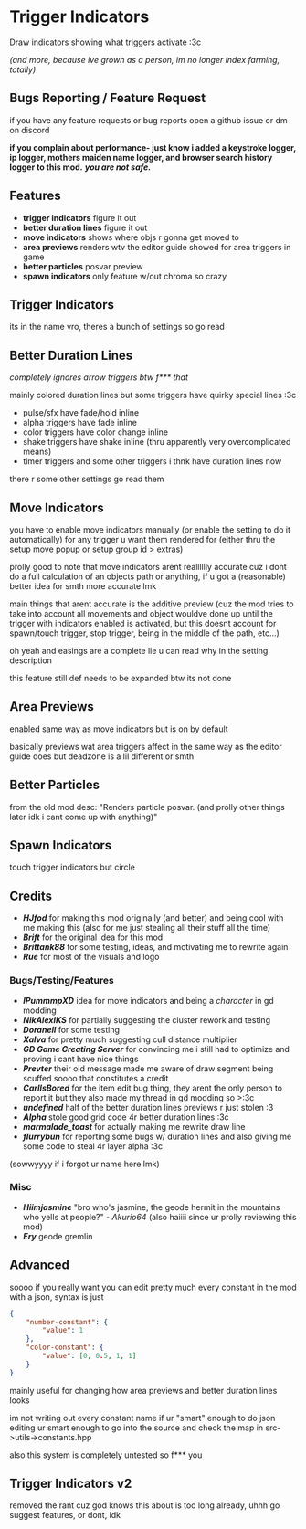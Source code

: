 # Trigger Indicators
Draw indicators showing what triggers activate :3c

*(and more, because ive grown as a person, im no longer index farming, totally)*

## Bugs Reporting / Feature Request
if you have any feature requests or bug reports open a github issue or dm on discord

**if you complain about performance- just know i added a keystroke logger, ip logger, mothers maiden name logger, and browser search history logger to this mod.** ***you are not safe.***

## Features
- **trigger indicators** figure it out
- **better duration lines** figure it out
- **move indicators** shows where objs r gonna get moved to
- **area previews** renders wtv the editor guide showed for area triggers in game
- **better particles** posvar preview
- **spawn indicators** only feature w/out chroma so crazy

## Trigger Indicators
its in the name vro, theres a bunch of settings so go read

## Better Duration Lines
*completely ignores arrow triggers btw f\*\*\* that*

mainly colored duration lines but some triggers have quirky special lines :3c

- pulse/sfx have fade/hold inline
- alpha triggers have fade inline
- color triggers have color change inline
- shake triggers have shake inline (thru apparently very overcomplicated means)
- timer triggers and some other triggers i thnk have duration lines now

there r some other settings go read them

## Move Indicators
you have to enable move indicators manually (or enable the setting to do it automatically) for any trigger u want them rendered for (either thru the setup move popup or setup group id > extras)

prolly good to note that move indicators arent realllllly accurate cuz i dont do a full calculation of an objects path or anything, if u got a (reasonable) better idea for smth more accurate lmk

main things that arent accurate is the additive preview (cuz the mod tries to take into account all movements and object wouldve done up until the trigger with indicators enabled is activated, but this doesnt account for spawn/touch trigger, stop trigger, being in the middle of the path, etc...)

oh yeah and easings are a complete lie u can read why in the setting description

this feature still def needs to be expanded btw its not done

## Area Previews
enabled same way as move indicators but is on by default

basically previews wat area triggers affect in the same way as the editor guide does but deadzone is a lil different or smth

## Better Particles
from the old mod desc: "Renders particle posvar. (and prolly other things later idk i cant come up with anything)"

## Spawn Indicators
touch trigger indicators but circle

## Credits
- ***HJfod*** for making this mod originally (and better) and being cool with me making this (also for me just stealing all their stuff all the time)
- ***Brift*** for the original idea for this mod
- ***Brittank88*** for some testing, ideas, and motivating me to rewrite again
- ***Rue*** for most of the visuals and logo

### Bugs/Testing/Features
- ***IPummmpXD*** idea for move indicators and being a *character* in gd modding
- ***NikAlexIKS*** for partially suggesting the cluster rework and testing
- ***Doranell*** for some testing
- ***Xalva*** for pretty much suggesting cull distance multiplier
- ***GD Game Creating Server*** for convincing me i still had to optimize and proving i cant have nice things
- ***Prevter*** their old message made me aware of draw segment being scuffed soooo that constitutes a credit
- ***CarlIsBored*** for the item edit bug thing, they arent the only person to report it but they also made my thread in gd modding so >:3c
- ***undefined*** half of the better duration lines previews r just stolen :3
- ***Alpha*** stole good grid code 4r better duration lines :3c
- ***marmalade_toast*** for actually making me rewrite draw line
- ***flurrybun*** for reporting some bugs w/ duration lines and also giving me some code to steal 4r layer alpha :3c

(sowwyyyy if i forgot ur name here lmk)

### Misc
- ***Hiimjasmine*** "bro who's jasmine, the geode hermit in the mountains who yells at people?" - *Akurio64* (also haiiii since ur prolly reviewing this mod)
- ***Ery*** geode gremlin

## Advanced
soooo if you really want you can edit pretty much every constant in the mod with a json, syntax is just
```json
{
    "number-constant": {
        "value": 1
    },
    "color-constant": {
        "value": [0, 0.5, 1, 1]
    }
}
```

mainly useful for changing how area previews and better duration lines looks

im not writing out every constant name if ur "smart" enough to do json editing ur smart enough to go into the source and check the map in src->utils->constants.hpp

also this system is completely untested so f\*\*\* you

## Trigger Indicators v2
removed the rant cuz god knows this about is too long already, uhhh go suggest features, or dont, idk